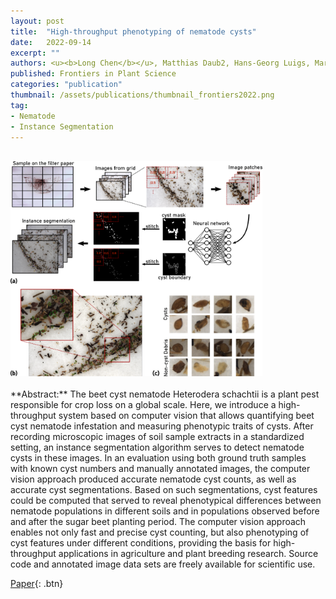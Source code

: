 ```yaml
---
layout: post
title:  "High-throughput phenotyping of nematode cysts"
date:   2022-09-14
excerpt: ""
authors: <u><b>Long Chen</b></u>, Matthias Daub2, Hans-Georg Luigs, Marcus Jansen, Martin Strauch and Dorit Merhof
published: Frontiers in Plant Science
categories: "publication"
thumbnail: /assets/publications/thumbnail_frontiers2022.png
tag:
- Nematode
- Instance Segmentation
---
```

<br>
<img src="/assets/publications/overview_frontiers2022.png" style="width:80%">
<br><br>
**Abstract:** The beet cyst nematode Heterodera schachtii is a plant pest responsible for crop loss on a global scale. Here, we introduce a high-throughput system based on computer vision that allows quantifying beet cyst nematode infestation and measuring phenotypic traits of cysts. After recording microscopic images of soil sample extracts in a standardized setting, an instance segmentation algorithm serves to detect nematode cysts in these images. In an evaluation using both ground truth samples with known cyst numbers and manually annotated images, the computer vision approach produced accurate nematode cyst counts, as well as accurate cyst segmentations. Based on such segmentations, cyst features could be computed that served to reveal phenotypical differences between nematode populations in different soils and in populations observed before and after the sugar beet planting period. The computer vision approach enables not only fast and precise cyst counting, but also phenotyping of cyst features under different conditions, providing the basis for high-throughput applications in agriculture and plant breeding research. Source code and annotated image data sets are freely available for scientific use.

[Paper](https://www.frontiersin.org/articles/10.3389/fpls.2022.965254/full){: .btn}




